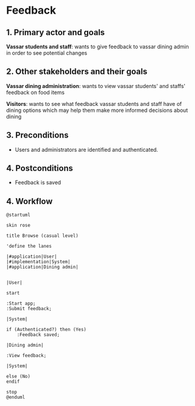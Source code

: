 # Feedback

## 1. Primary actor and goals

__Vassar students and staff__: wants to give feedback to vassar dining admin in order to see potential changes

## 2. Other stakeholders and their goals

__Vassar dining administration__: wants to view vassar students' and staffs' feedback on food items

__Visitors__: wants to see what feedback vassar students and staff have of dining options which may help them make more informed decisions about dining

## 3. Preconditions

* Users and administrators are identified and authenticated.

## 4. Postconditions

* Feedback is saved


## 4. Workflow

```plantuml
@startuml

skin rose

title Browse (casual level)

'define the lanes

|#application|User|
|#implementation|System|
|#application|Dining admin|


|User|

start

:Start app;
:Submit feedback;

|System|

if (Authenticated?) then (Yes)
    :Feedback saved;
    
|Dining admin|

:View feedback;

|System|

else (No)
endif

stop
@enduml
```


